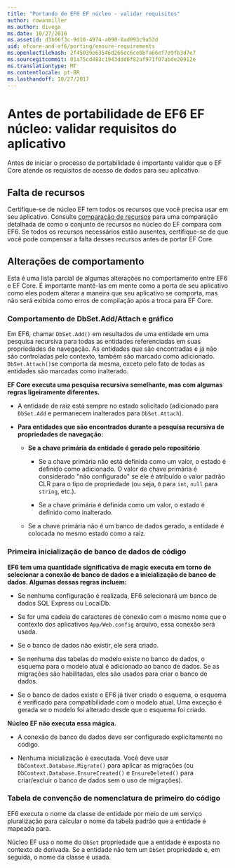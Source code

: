 ```yaml
---
title: "Portando de EF6 EF núcleo - validar requisitos"
author: rowanmiller
ms.author: divega
ms.date: 10/27/2016
ms.assetid: d3b66f3c-9d10-4974-a090-8ad093c9a53d
uid: efcore-and-ef6/porting/ensure-requirements
ms.openlocfilehash: 2f45039e63546d266ec6ce0bfa66ef7e9fb3d7e7
ms.sourcegitcommit: 01a75cd483c1943ddd6f82af971f07abde20912e
ms.translationtype: MT
ms.contentlocale: pt-BR
ms.lasthandoff: 10/27/2017
---
```

# <a name="before-porting-from-ef6-to-ef-core-validate-your-applications-requirements"></a>Antes de portabilidade de EF6 EF núcleo: validar requisitos do aplicativo

Antes de iniciar o processo de portabilidade é importante validar que o EF Core atende os requisitos de acesso de dados para seu aplicativo.

## <a name="missing-features"></a>Falta de recursos

Certifique-se de núcleo EF tem todos os recursos que você precisa usar em seu aplicativo. Consulte [comparação de recursos](../features.md) para uma comparação detalhada de como o conjunto de recursos no núcleo do EF compara com EF6. Se todos os recursos necessários estão ausentes, certifique-se de que você pode compensar a falta desses recursos antes de portar EF Core.

## <a name="behavior-changes"></a>Alterações de comportamento

Esta é uma lista parcial de algumas alterações no comportamento entre EF6 e EF Core. É importante mantê-las em mente como a porta de seu aplicativo como eles podem alterar a maneira que seu aplicativo se comporta, mas não será exibida como erros de compilação após a troca para EF Core.

### <a name="dbsetaddattach-and-graph-behavior"></a>Comportamento de DbSet.Add/Attach e gráfico

Em EF6, chamar `DbSet.Add()` em resultados de uma entidade em uma pesquisa recursiva para todas as entidades referenciadas em suas propriedades de navegação. As entidades que são encontradas e já não são controladas pelo contexto, também são marcado como adicionado. `DbSet.Attach()`se comporta da mesma, exceto pelo fato de todas as entidades são marcadas como inalterado.

**EF Core executa uma pesquisa recursiva semelhante, mas com algumas regras ligeiramente diferentes.**

*  A entidade de raiz está sempre no estado solicitado (adicionado para `DbSet.Add` e permanecem inalterados para `DbSet.Attach`).

*  **Para entidades que são encontrados durante a pesquisa recursiva de propriedades de navegação:**

    *  **Se a chave primária da entidade é gerado pelo repositório**

        * Se a chave primária não está definida como um valor, o estado é definido como adicionado. O valor de chave primária é considerado "não configurado" se ele é atribuído o valor padrão CLR para o tipo de propriedade (ou seja, `0` para `int`, `null` para `string`, etc.).

        * Se a chave primária é definida como um valor, o estado é definido como inalterado.

    *  Se a chave primária não é um banco de dados gerado, a entidade é colocada no mesmo estado como a raiz.

### <a name="code-first-database-initialization"></a>Primeira inicialização de banco de dados de código

**EF6 tem uma quantidade significativa de magic executa em torno de selecionar a conexão de banco de dados e a inicialização de banco de dados. Algumas dessas regras incluem:**

* Se nenhuma configuração é realizada, EF6 selecionará um banco de dados SQL Express ou LocalDb.

* Se for uma cadeia de caracteres de conexão com o mesmo nome que o contexto dos aplicativos `App/Web.config` arquivo, essa conexão será usada.

* Se o banco de dados não existir, ele será criado.

* Se nenhuma das tabelas do modelo existe no banco de dados, o esquema para o modelo atual é adicionado ao banco de dados. Se as migrações são habilitadas, eles são usados para criar o banco de dados.

* Se o banco de dados existe e EF6 já tiver criado o esquema, o esquema é verificado para compatibilidade com o modelo atual. Uma exceção é gerada se o modelo foi alterado desde que o esquema foi criado.

**Núcleo EF não executa essa mágica.**

* A conexão de banco de dados deve ser configurado explicitamente no código.

* Nenhuma inicialização é executada. Você deve usar `DbContext.Database.Migrate()` para aplicar as migrações (ou `DbContext.Database.EnsureCreated()` e `EnsureDeleted()` para criar/excluir o banco de dados sem o uso de migrações).

### <a name="code-first-table-naming-convention"></a>Tabela de convenção de nomenclatura de primeiro do código

EF6 executa o nome da classe de entidade por meio de um serviço pluralização para calcular o nome da tabela padrão que a entidade é mapeada para.

Núcleo EF usa o nome do `DbSet` propriedade que a entidade é exposta no contexto de derivada. Se a entidade não tem um `DbSet` propriedade e, em seguida, o nome da classe é usada.
